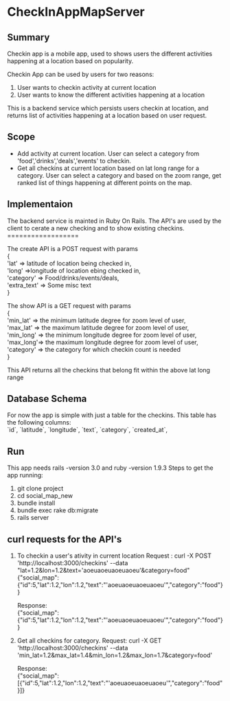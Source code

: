 CheckInAppMapServer
===================

<h2> Summary </h2>

Checkin app is a mobile app, used to shows users the different activities happening at a location based on popularity.

Checkin App can be used by users for two reasons:
<ol>
<li> User wants to checkin activity at current location</li>
<li> User wants to know the different activities happening at a location</li>
</ol>

This is a backend service which persists users checkin at location, and returns list of activities happening at a location based on user request.


<h2> Scope </h2>
 <ul>
 <li> Add activity at current location. User can select a category from 'food','drinks','deals','events' to checkin. </li>
 <li> Get all checkins at current location based on lat long range for a category. User can select a category and based on the zoom range, get ranked list of things happening at different points on the map.</li> 
 </ul>
 
 
 <h2> Implementaion</h2>
 The backend service is mainted in Ruby On Rails. The API's are used by the client to cerate a new checking and to show
 existing checkins. 
 ==================
 
 The create API is a POST request with params
 <br>
 {
 <br>
   'lat' => latitude of location being checked in,
   <br>
   'long' =>longitude of location ebing checked in,
   <br>
   'category' => Food/drinks/events/deals,
   <br>
   'extra_text' => Some misc text
   <br>
 }
 <br>
 
 The show API is a GET request with params
 <br>
 {
 <br>
  'min_lat' => the minimum latitude degree for zoom level of user,
  <br>
  'max_lat' => the maximum latitude degree for zoom level of user,
  <br>
  'min_long' => the minimum longitude degree for zoom level of user,
  <br>
  'max_long'=> the maximum longitude degree for zoom level of user,
  <br>
  'category' => the category for which checkin count is needed
  <br>
 }
 
 This API returns all the checkins that belong fit within the above lat long range
 
 <h2> Database Schema</h2>
 For now the app is simple with just a table for the checkins.
 This table has the following columns:
 <br>
  `id`,
  `latitude`,
  `longitude`,
  `text`,
  `category`,
  `created_at`,
  
  <h2> Run</h2>
  
  This app needs rails -version 3.0 and ruby -version 1.9.3
  Steps to get the app running:
  <ol>
  <li> git clone project
  <li> cd social_map_new
  <li> bundle install
  <li> bundle exec rake db:migrate
  <li>rails server
  </ol>
  
  <h2> curl requests for the API's</h2>
  <ol>
  <li> To checkin a user's ativity in current location
   Request : curl -X POST 'http://localhost:3000/checkins' --data "lat=1.2&lon=1.2&text='aoeuaoeuaoeuaoeu'&category=food"
{"social_map":{"id":5,"lat":1.2,"lon":1.2,"text":"'aoeuaoeuaoeuaoeu'","category":"food"}}

Response:
<br>
{"social_map":{"id":5,"lat":1.2,"lon":1.2,"text":"'aoeuaoeuaoeuaoeu'","category":"food"}}

<li> Get all checkins for category.
Request: curl -X GET 'http://localhost:3000/checkins' --data 'min_lat=1.2&max_lat=1.4&min_lon=1.2&max_lon=1.7&category=food'

Response:
<br>
{"social_map":[{"id":5,"lat":1.2,"lon":1.2,"text":"'aoeuaoeuaoeuaoeu'","category":"food"}]}
  </ol>
